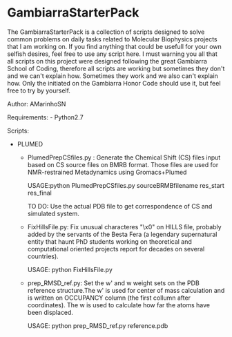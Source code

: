 # GambiarraStarterPack

The GambiarraStarterPack is a collection of scripts designed to solve common problems on daily tasks related to Molecular Biophysics projects that I am working on.
If you find anything that could be usefull for your own selfish desires, feel free to use any script here.
I must warning you all that all scripts on this project were designed following the great Gambiarra School of Coding, therefore all scripts are working but sometimes they don't and we can't explain how. Sometimes they work and we also can't explain how. Only the initiated on the Gambiarra Honor Code should use it, but feel free to try by yourself.

Author: AMarinhoSN 

Requirements:
	- Python2.7

Scripts:

 - PLUMED

	- PlumedPrepCSfiles.py : Generate the Chemical Shift (CS) files input based on CS source files on BMRB format. Those files are used for NMR-restrained Metadynamics using Gromacs+Plumed
		
		USAGE:python PlumedPrepCSfiles.py sourceBRMBfilename res_start res_final
		
		TO DO: Use the actual PDB file to get correspondence of CS and simulated system. 

	- FixHillsFile.py: Fix unusual characteres "\x0" on HILLS file, probably added by the servants of the Besta Fera (a legendary supernatural entity that haunt PhD students working on theoretical and computational oriented projects report for decades on several countries).

		USAGE: python FixHillsFile.py
		
	- prep_RMSD_ref.py: Set the w' and w weight sets on the PDB reference structure.The w' is used for center of mass calculation and is written on OCCUPANCY column (the first collumn after coordinates). The w is used to calculate how far the atoms have been displaced.
		
		USAGE: python prep_RMSD_ref.py reference.pdb
 
